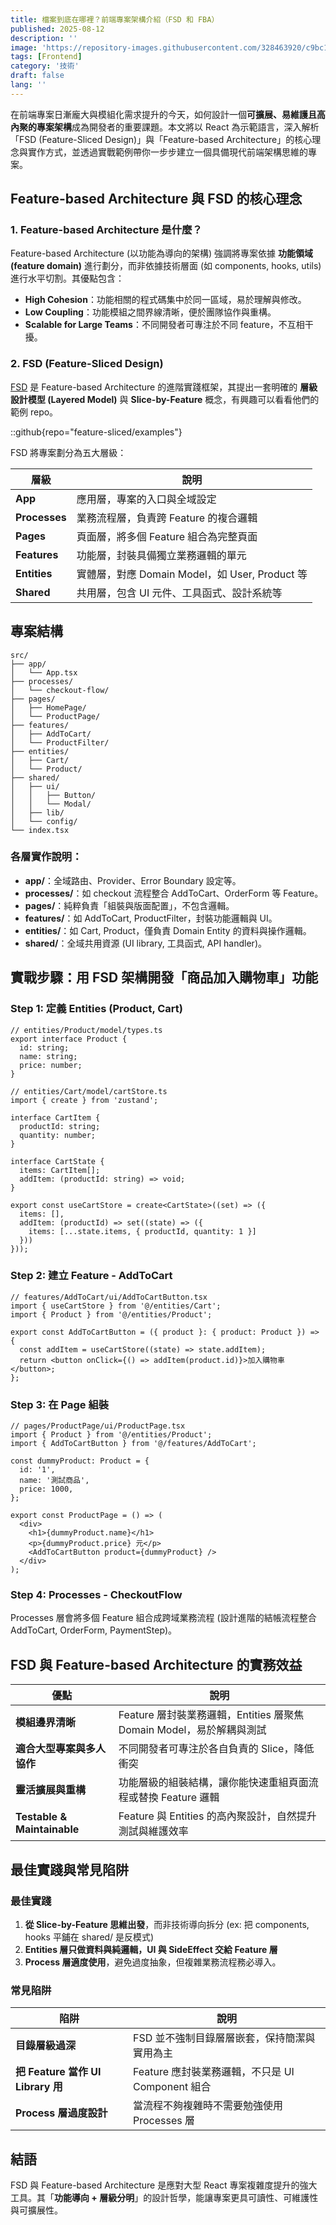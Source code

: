 ```yaml
---
title: 檔案到底在哪裡？前端專案架構介紹（FSD 和 FBA）
published: 2025-08-12
description: ''
image: 'https://repository-images.githubusercontent.com/328463920/c9bc1654-53a8-4c4d-a5b0-94297d564ee2'
tags: [Frontend]
category: '技術'
draft: false 
lang: ''
---
```


在前端專案日漸龐大與模組化需求提升的今天，如何設計一個**可擴展、易維護且高內聚的專案架構**成為開發者的重要課題。本文將以 React 為示範語言，深入解析「FSD (Feature-Sliced Design)」與「Feature-based Architecture」的核心理念與實作方式，並透過實戰範例帶你一步步建立一個具備現代前端架構思維的專案。

## Feature-based Architecture 與 FSD 的核心理念

### 1. Feature-based Architecture 是什麼？

Feature-based Architecture (以功能為導向的架構) 強調將專案依據 **功能領域 (feature domain)** 進行劃分，而非依據技術層面 (如 components, hooks, utils) 進行水平切割。其優點包含：

* **High Cohesion**：功能相關的程式碼集中於同一區域，易於理解與修改。
* **Low Coupling**：功能模組之間界線清晰，便於團隊協作與重構。
* **Scalable for Large Teams**：不同開發者可專注於不同 feature，不互相干擾。

### 2. FSD (Feature-Sliced Design)

[FSD](https://feature-sliced.design/) 是 Feature-based Architecture 的進階實踐框架，其提出一套明確的 **層級設計模型 (Layered Model)** 與 **Slice-by-Feature** 概念，有興趣可以看看他們的範例 repo。

::github{repo="feature-sliced/examples"}

FSD 將專案劃分為五大層級：

| 層級            | 說明                                    |
| ------------- | ------------------------------------- |
| **App**       | 應用層，專案的入口與全域設定                        |
| **Processes** | 業務流程層，負責跨 Feature 的複合邏輯               |
| **Pages**     | 頁面層，將多個 Feature 組合為完整頁面               |
| **Features**  | 功能層，封裝具備獨立業務邏輯的單元                     |
| **Entities**  | 實體層，對應 Domain Model，如 User, Product 等 |
| **Shared**    | 共用層，包含 UI 元件、工具函式、設計系統等               |

## 專案結構

```plaintext
src/
├── app/
│   └── App.tsx
├── processes/
│   └── checkout-flow/
├── pages/
│   ├── HomePage/
│   └── ProductPage/
├── features/
│   ├── AddToCart/
│   └── ProductFilter/
├── entities/
│   ├── Cart/
│   └── Product/
├── shared/
│   ├── ui/
│   │   ├── Button/
│   │   └── Modal/
│   ├── lib/
│   └── config/
└── index.tsx
```

### 各層實作說明：

* **app/**：全域路由、Provider、Error Boundary 設定等。
* **processes/**：如 checkout 流程整合 AddToCart、OrderForm 等 Feature。
* **pages/**：純粹負責「組裝與版面配置」，不包含邏輯。
* **features/**：如 AddToCart, ProductFilter，封裝功能邏輯與 UI。
* **entities/**：如 Cart, Product，僅負責 Domain Entity 的資料與操作邏輯。
* **shared/**：全域共用資源 (UI library, 工具函式, API handler)。

## 實戰步驟：用 FSD 架構開發「商品加入購物車」功能

### Step 1: 定義 Entities (Product, Cart)

```tsx
// entities/Product/model/types.ts
export interface Product {
  id: string;
  name: string;
  price: number;
}
```

```tsx
// entities/Cart/model/cartStore.ts
import { create } from 'zustand';

interface CartItem {
  productId: string;
  quantity: number;
}

interface CartState {
  items: CartItem[];
  addItem: (productId: string) => void;
}

export const useCartStore = create<CartState>((set) => ({
  items: [],
  addItem: (productId) => set((state) => ({
    items: [...state.items, { productId, quantity: 1 }]
  }))
}));
```

### Step 2: 建立 Feature - AddToCart

```tsx
// features/AddToCart/ui/AddToCartButton.tsx
import { useCartStore } from '@/entities/Cart';
import { Product } from '@/entities/Product';

export const AddToCartButton = ({ product }: { product: Product }) => {
  const addItem = useCartStore((state) => state.addItem);
  return <button onClick={() => addItem(product.id)}>加入購物車</button>;
};
```

### Step 3: 在 Page 組裝

```tsx
// pages/ProductPage/ui/ProductPage.tsx
import { Product } from '@/entities/Product';
import { AddToCartButton } from '@/features/AddToCart';

const dummyProduct: Product = {
  id: '1',
  name: '測試商品',
  price: 1000,
};

export const ProductPage = () => (
  <div>
    <h1>{dummyProduct.name}</h1>
    <p>{dummyProduct.price} 元</p>
    <AddToCartButton product={dummyProduct} />
  </div>
);
```

### Step 4: Processes - CheckoutFlow

Processes 層會將多個 Feature 組合成跨域業務流程 (設計進階的結帳流程整合 AddToCart, OrderForm, PaymentStep)。

## FSD 與 Feature-based Architecture 的實務效益

| 優點                          | 說明                                                |
| --------------------------- | ------------------------------------------------- |
| **模組邊界清晰**                  | Feature 層封裝業務邏輯，Entities 層聚焦 Domain Model，易於解耦與測試 |
| **適合大型專案與多人協作**             | 不同開發者可專注於各自負責的 Slice，降低衝突                         |
| **靈活擴展與重構**                 | 功能層級的組裝結構，讓你能快速重組頁面流程或替換 Feature 邏輯               |
| **Testable & Maintainable** | Feature 與 Entities 的高內聚設計，自然提升測試與維護效率             |

## 最佳實踐與常見陷阱

### 最佳實踐

1. **從 Slice-by-Feature 思維出發**，而非技術導向拆分 (ex: 把 components, hooks 平鋪在 shared/ 是反模式)
2. **Entities 層只做資料與純邏輯，UI 與 SideEffect 交給 Feature 層**
3. **Process 層適度使用**，避免過度抽象，但複雜業務流程務必導入。

### 常見陷阱

| 陷阱                            | 說明                                  |
| ----------------------------- | ----------------------------------- |
| **目錄層級過深**                    | FSD 並不強制目錄層層嵌套，保持簡潔與實用為主            |
| **把 Feature 當作 UI Library 用** | Feature 應封裝業務邏輯，不只是 UI Component 組合 |
| **Process 層過度設計**             | 當流程不夠複雜時不需要勉強使用 Processes 層         |

## 結語

FSD 與 Feature-based Architecture 是應對大型 React 專案複雜度提升的強大工具。其「**功能導向 + 層級分明**」的設計哲學，能讓專案更具可讀性、可維護性與可擴展性。

